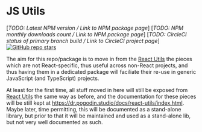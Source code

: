 [React Utils]: https://github.com/birdofpreyru/react-utils

# JS Utils

[_TODO: Latest NPM version / Link to NPM package page_]
[_TODO: NPM monthly downloads count / Link to NPM package page_]
[_TODO: CircleCI status of primary branch build / Link to CircleCI project page_]
[![GitHub repo stars](https://img.shields.io/github/stars/birdofpreyru/js-utils?style=social)](https://github.com/birdofpreyru/js-utils)

The aim for this repo/package is to move in from the [React Utils] the pieces
which are not React-specific, thus useful across non-React projects, and thus
having them in a dedicated package will faciliate their re-use in generic
JavaScript (and TypeScript) projects.

At least for the first time, all stuff moved in here will still be exposed from
[React Utils] the same  way as before, and the documentation for these pieces
will be still kept at https://dr.pogodin.studio/docs/react-utils/index.html.
Maybe later, time permitting, this will be documented as a stand-alone library,
but prior to that it will be maintained and used as a stand-alone lib, but not
very well documented as such.
